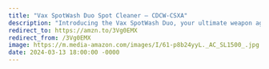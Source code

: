 ```yaml
---
title: "Vax SpotWash Duo Spot Cleaner – CDCW-CSXA"
description: "Introducing the Vax SpotWash Duo, your ultimate weapon against stubborn stains! Compact and powerful, this spot cleaner effortlessly tackles spills and spots on carpets, upholstery, and more. With dual-action cleaning technology, say goodbye to stubborn stains and hello to a spotlessly clean home. Get your Vax SpotWash Duo now for a brighter, fresher living space! #affiliate #ad"
redirect_to: https://amzn.to/3Vg0EMX
redirect_from: /3Vg0EMX
image: https://m.media-amazon.com/images/I/61-p8b24yyL._AC_SL1500_.jpg
date: 2024-03-13 18:00:00 -0000
---
```

